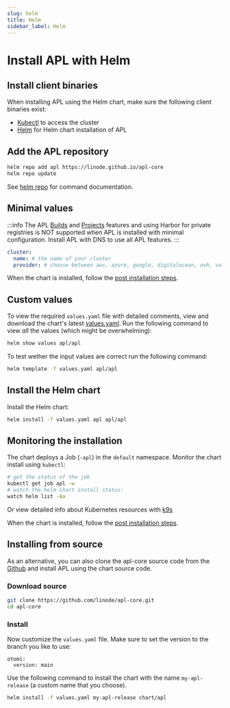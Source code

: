 ```yaml
---
slug: helm
title: Helm
sidebar_label: Helm
---
```


# Install APL with Helm

## Install client binaries

When installing APL using the Helm chart, make sure the following client binaries exist:

- [Kubectl](https://kubernetes.io/docs/tasks/tools/#kubectl) to access the cluster
- [Helm](https://helm.sh/docs/intro/install/) for Helm chart installation of APL

## Add the APL repository

```bash
helm repo add apl https://linode.github.io/apl-core
helm repo update
```

See [helm repo](https://helm.sh/docs/helm/helm_repo/) for command documentation.

## Minimal values

:::info
The APL [Builds](../../for-devs/console/builds.md) and [Projects](../../for-devs/console/projects.md) features and using Harbor for private registries is NOT supported when APL is installed with minimal configuration. Install APL with DNS to use all APL features.
:::

```yaml
cluster:
  name: # the name of your cluster
  provider: # choose between aws, azure, google, digitalocean, ovh, vultr, scaleway or custom
```

When the chart is installed, follow the [post installation steps](post-installation-steps.md).

## Custom values

To view the required `values.yaml` file with detailed comments, view and download the chart's latest [values.yaml](https://github.com/linode/apl-core/blob/main/chart/apl/values.yaml). Run the following command to view _all_ the values (which might be overwhelming):

```bash
helm show values apl/apl
```

To test wether the input values are correct run the following command:

```bash
helm template -f values.yaml apl/apl
```

## Install the Helm chart

Install the Helm chart:

```bash
helm install -f values.yaml apl apl/apl
```

## Monitoring the installation

The chart deploys a Job (`-apl`) in the `default` namespace. Monitor the chart install using `kubectl`:

```bash
# get the status of the job
kubectl get job apl -w
# watch the helm chart install status:
watch helm list -Aa
```

Or view detailed info about Kubernetes resources with [k9s](https://k9scli.io)

When the chart is installed, follow the [post installation steps](post-installation-steps.md).

## Installing from source

As an alternative, you can also clone the apl-core source code from the [Github](https://github.com/linode/apl-core) and install APL using the chart source code.

### Download source

```bash
git clone https://github.com/linode/apl-core.git
cd apl-core
```

### Install

Now customize the `values.yaml` file. Make sure to set the version to the branch you like to use:

```
otomi:
  version: main
```

Use the following command to install the chart with the name `my-apl-release` (a custom name that you choose).

```bash
helm install -f values.yaml my-apl-release chart/apl
```

<!-- ## Uninstalling Otomi

```bash
helm uninstall my-otomi-release
```

Doing a Helm uninstall will remove all Helm releases deployed by Otomi. After uninstalling, some namespaces created by Otomi can stay in a Terminating status. To remove all namespaces in a Terminating status, run the following command:

```
for ns in $(kubectl get ns --field-selector status.phase=Terminating -o jsonpath='{.items[*].metadata.name}'); do kubectl get ns $ns -ojson | jq '.spec.finalizers = []' | kubectl replace --raw "/api/v1/namespaces/$ns/finalize" -f -; done
``` -->
